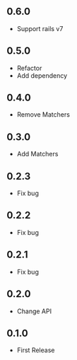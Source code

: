 ## 0.6.0

- Support rails v7

## 0.5.0

- Refactor
- Add dependency

## 0.4.0

- Remove Matchers

## 0.3.0

- Add Matchers

## 0.2.3

- Fix bug

## 0.2.2

- Fix bug

## 0.2.1

- Fix bug

## 0.2.0

- Change API

## 0.1.0

- First Release
